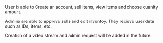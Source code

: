 User is able to Create an account, sell items, view items and choose quanity amount.

Admins are able to approve sells and edit inventoy. They recieve user data such as IDs, items, etc.


Creation of a video stream and admin request will be added in the future.
